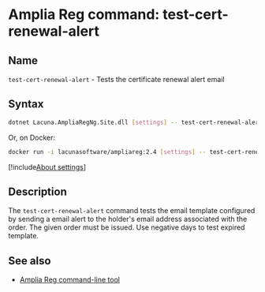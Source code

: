 ﻿# Amplia Reg command: **test-cert-renewal-alert**

## Name

`test-cert-renewal-alert` - Tests the certificate renewal alert email

## Syntax

```sh
dotnet Lacuna.AmpliaRegNg.Site.dll [settings] -- test-cert-renewal-alert <order number> <simulated days before expiration>
```

Or, on Docker:

```sh
docker run -i lacunasoftware/ampliareg:2.4 [settings] -- test-cert-renewal-alert <order number> <simulated days before expiration>
```

[!include[About settings](includes/about-settings.md)]

## Description

The `test-cert-renewal-alert` command tests the email template configured by sending a email alert to the holder's email address associated with the order. The given order must be issued. Use negative days to test expired template.

## See also

* [Amplia Reg command-line tool](index.md)
